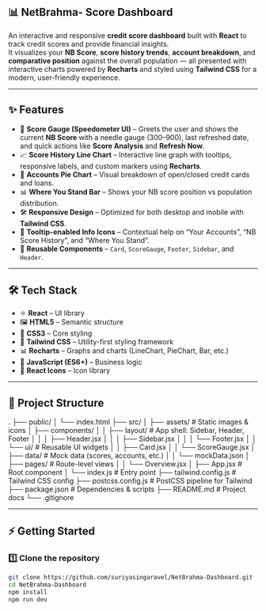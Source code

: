## 📊 NetBrahma- Score Dashboard
An interactive and responsive **credit score dashboard** built with **React** to track credit scores and provide financial insights.  
It visualizes your **NB Score**, **score history trends**, **account breakdown**, and **comparative position** against the overall population — all presented with interactive charts powered by **Recharts** and styled using **Tailwind CSS** for a modern, user-friendly experience.


---

## ✨ Features
- 🧭 **Score Gauge (Speedometer UI)** – Greets the user and shows the current **NB Score** with a needle gauge (300–900), last refreshed date, and quick actions like **Score Analysis** and **Refresh Now**.
- 📈 **Score History Line Chart** – Interactive line graph with tooltips, responsive labels, and custom markers using **Recharts**.  
- 🥧 **Accounts Pie Chart** – Visual breakdown of open/closed credit cards and loans.  
- 📊 **Where You Stand Bar** – Shows your NB score position vs population distribution.  
- 🛠️ **Responsive Design** – Optimized for both desktop and mobile with **Tailwind CSS**.  
- 📌 **Tooltip-enabled Info Icons** – Contextual help on “Your Accounts”, “NB Score History”, and “Where You Stand”.  
- 🧩 **Reusable Components** – `Card`, `ScoreGauge`, `Footer`, `Sidebar`, and `Header`.

---

## 🛠️ Tech Stack

- ⚛️ **React** – UI library  
- 🖼️ **HTML5** – Semantic structure  
- 🎨 **CSS3** – Core styling  
- 💨 **Tailwind CSS** – Utility-first styling framework  
- 📊 **Recharts** – Graphs and charts (LineChart, PieChart, Bar, etc.)  
- 📜 **JavaScript (ES6+)** – Business logic  
- 🎨 **React Icons** – Icon library  

---

## 📂 Project Structure
.
├── public/
│   └── index.html
├── src/
│   ├── assets/                  # Static images & icons
│   ├── components/
│   │   ├── layout/              # App shell: Sidebar, Header, Footer
│   │   │   ├── Header.jsx
│   │   │   ├── Sidebar.jsx
│   │   │   └── Footer.jsx
│   │   └── ui/                  # Reusable UI widgets
│   │       ├── Card.jsx
│   │       └── ScoreGauge.jsx
│   ├── data/                    # Mock data (scores, accounts, etc.)
│   │   └── mockData.json
│   ├── pages/                   # Route-level views
│   │   └── Overview.jsx
│   ├── App.jsx                  # Root component
│   └── index.js                 # Entry point
├── tailwind.config.js           # Tailwind CSS config
├── postcss.config.js            # PostCSS pipeline for Tailwind
├── package.json                 # Dependencies & scripts
├── README.md                    # Project docs
└── .gitignore


---

## ⚡ Getting Started

### 1️⃣ Clone the repository
```bash
git clone https://github.com/suriyasingaravel/NetBrahma-Dashboard.git
cd NetBrahma-Dashboard
npm install
npm run dev



